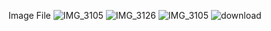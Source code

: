 Image File
![IMG_3105](https://github.com/yiyunwu2001/OPTI556_Resources/assets/98360062/8c17715b-b177-43b1-aa0f-997d84956645)
![IMG_3126](https://github.com/yiyunwu2001/OPTI556_Resources/assets/98360062/9ed52021-1f47-4598-ab3e-7db67f64f89e)
![IMG_3105](https://github.com/yiyunwu2001/OPTI556_Resources/assets/98360062/a9a99ac0-777f-4072-ba84-326e92f92a10)
![download](https://github.com/yiyunwu2001/OPTI556_Resources/assets/98360062/96940ffe-517b-4871-b1ec-232a095971bb)
